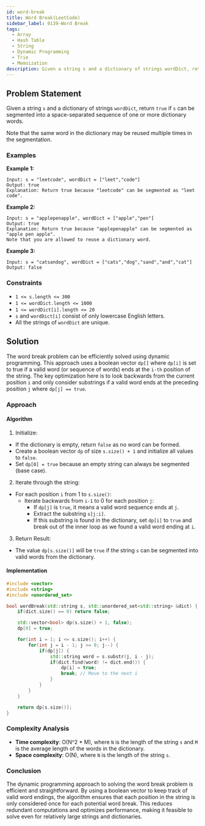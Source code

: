 ```yaml
---
id: word-break
title: Word Break(LeetCode)
sidebar_label: 0139-Word Break
tags:
  - Array
  - Hash Table
  - String
  - Dynamic Programming
  - Trie
  - Memoization
description: Given a string s and a dictionary of strings wordDict, return true if s can be segmented into a space-separated sequence of one or more dictionary words.
---
```


## Problem Statement

Given a string `s` and a dictionary of strings `wordDict`, return `true` if `s` can be segmented into a space-separated sequence of one or more dictionary words.

Note that the same word in the dictionary may be reused multiple times in the segmentation.

### Examples

**Example 1:**

```plaintext
Input: s = "leetcode", wordDict = ["leet","code"]
Output: true
Explanation: Return true because "leetcode" can be segmented as "leet code".
```

**Example 2:**

```plaintext
Input: s = "applepenapple", wordDict = ["apple","pen"]
Output: true
Explanation: Return true because "applepenapple" can be segmented as "apple pen apple".
Note that you are allowed to reuse a dictionary word.
```

**Example 3:**

```plaintext
Input: s = "catsandog", wordDict = ["cats","dog","sand","and","cat"]
Output: false
```

### Constraints

- `1 <= s.length <= 300`
- `1 <= wordDict.length <= 1000`
- `1 <= wordDict[i].length <= 20`
- `s` and `wordDict[i]` consist of only lowercase English letters.
- All the strings of `wordDict` are unique.

## Solution

The word break problem can be efficiently solved using dynamic programming. This approach uses a boolean vector `dp[]` where `dp[i]` is set to true if a valid word (or sequence of words) ends at the `i-th` position of the string. The key optimization here is to look backwards from the current position `i` and only consider substrings if a valid word ends at the preceding position `j` where `dp[j] == true`.

### Approach 

#### Algorithm

1. Initialize:
* If the dictionary is empty, return `false` as no word can be formed.
* Create a boolean vector `dp` of size `s.size() + 1` and initialize all values to `false`.
* Set `dp[0] = true` because an empty string can always be segmented (base case).
2. Iterate through the string:
* For each position `i` from 1 to `s.size()`:
  * Iterate backwards from `i-1` to 0 for each position `j`:
    * If `dp[j]` is `true`, it means a valid word sequence ends at `j`.
    * Extract the substring `s[j:i]`.
    * If this substring is found in the dictionary, set `dp[i]` to `true` and break out of the inner loop as we found a valid word ending at `i`.
3. Return Result:
* The value `dp[s.size()]` will be `true` if the string `s` can be segmented into valid words from the dictionary.

#### Implementation

```C++
#include <vector>
#include <string>
#include <unordered_set>

bool wordBreak(std::string s, std::unordered_set<std::string> &dict) {
    if(dict.size() == 0) return false;

    std::vector<bool> dp(s.size() + 1, false);
    dp[0] = true;

    for(int i = 1; i <= s.size(); i++) {
        for(int j = i - 1; j >= 0; j--) {
            if(dp[j]) {
                std::string word = s.substr(j, i - j);
                if(dict.find(word) != dict.end()) {
                    dp[i] = true;
                    break; // Move to the next i
                }
            }
        }
    }

    return dp[s.size()];
}
```

### Complexity Analysis

- **Time complexity**: O(N^2 * M), where `N` is the length of the string `s` and `M` is the average length of the words in the dictionary.
- **Space complexity**: O(N), where `N` is the length of the string `s`.

### Conclusion

The dynamic programming approach to solving the word break problem is efficient and straightforward. By using a boolean vector to keep track of valid word endings, the algorithm ensures that each position in the string is only considered once for each potential word break. This reduces redundant computations and optimizes performance, making it feasible to solve even for relatively large strings and dictionaries.
